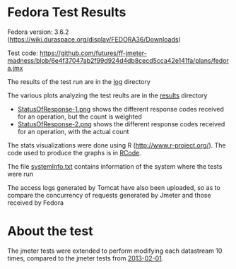 Fedora Test Results
=====================
Fedora version: 3.6.2 (https://wiki.duraspace.org/display/FEDORA36/Downloads)  

Test code: https://github.com/futures/ff-jmeter-madness/blob/6e4f37047ab2f99d924d4db8cecd5cca42e141fa/plans/fedora.jmx

The results of the test run are in the [log](/2013-02-10-FedoraTests/log/) directory  

The various plots analyzing the test reults are in the [results](/2013-02-10-FedoraTests/results/) directory  
  * [StatusOfResponse-1.png](/2013-02-10-FedoraTests/results/StatusOfResponse-1.png) shows the different response codes received for an operation, but the count is weighted
  * [StatusOfResponse-2.png](/2013-02-10-FedoraTests/results/StatusOfResponse-2.png) shows the different response codes received for an operation, with the actual count

The stats visualizations were done using R (http://www.r-project.org/). The code used to produce the graphs is in [RCode](/2013-02-10-FedoraTests/fedora-jmx.r).  

The file [systemInfo.txt](/2013-02-10-FedoraTests/systemInfo.txt/) contains information of the system where the tests were run 

The access logs generated by Tomcat have also been uploaded, so as to compare the concurrency of requests generated by Jmeter and those received by Fedora

About the test
===============
The jmeter tests were extended to perform modifying each datastream 10 times, compared to the jmeter tests from [2013-02-01](/2013-02-01-FedoraTests/).


